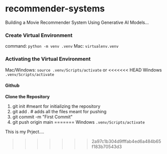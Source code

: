 # recommender-systems
Building a Movie Recommender System Using Generative AI Models...

### Create Virtual Environment
command: ``python -m venv .venv``
Mac: ``virtualenv.venv``

### Activating the Virtual Environment 
Mac/Windows: ``source .venv/Scripts/activate`` or
<<<<<<< HEAD
Windows ``.venv/Scripts/activate``

#### Github

**Clone the Repository**
1. git init #meant for initializing the repository
2. git add . # adds all the files meant for pushing
3. git commit -m "First Commit"
4. git push origin main
=======
Windows ``.venv/Scripts/activate`` 

This is my Prject....
>>>>>>> 2a97c1b304d9fffab4ed6a484b65f183b70543d3
